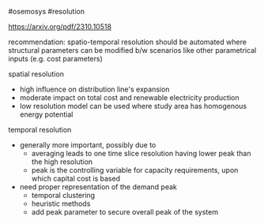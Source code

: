 #osemosys #resolution

https://arxiv.org/pdf/2310.10518

recommendation: spatio-temporal resolution should be automated where structural parameters can be modified b/w scenarios like other parametrical inputs (e.g. cost parameters)

spatial resolution
- high influence on distribution line's expansion
- moderate impact on total cost and renewable electricity production
- low resolution model can be used where study area has homogenous energy potential

temporal resolution
- generally more important, possibly due to
	- averaging leads to one time slice resolution having lower peak than the high resolution
	- peak is the controlling variable for capacity requirements, upon which capital cost is based
- need proper representation of the demand peak
	- temporal clustering
	- heuristic methods
	- add peak parameter to secure overall peak of the system